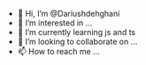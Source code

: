 - 👋 Hi, I’m @Dariushdehghani
- 👀 I’m interested in ...
- 🌱 I’m currently learning js and ts
- 💞️ I’m looking to collaborate on ...
- 📫 How to reach me ...

<!---
Dariushdehghani/Dariushdehghani is a ✨ special ✨ repository because its `README.md` (this file) appears on your GitHub profile.
You can click the Preview link to take a look at your changes.
--->
